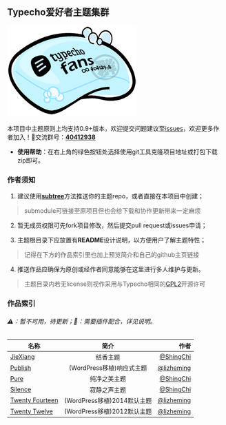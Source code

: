 ## Typecho爱好者主题集群

![logo](https://raw.githubusercontent.com/typecho-fans/typecho-fans.github.io/master/soapgroup.png)

本项目中主题原则上均支持0.9+版本，欢迎提交问题建议至[issues](https://github.com/typecho-fans/plugins/issues)，欢迎更多作者加入！:penguin:交流群号：[**40412938**](http://shang.qq.com/wpa/qunwpa?idkey=a5a8afedf099e18ddf9b530db9217251e39001d52aace42888bf470d9b6cb86a)

- **使用帮助**：在右上角的绿色按钮处选择使用git工具克隆项目地址或打包下载zip即可。

### 作者须知

 1. 建议使用[**subtree**](http://aoxuis.me/post/2013-08-06-git-subtree)方法推送你的主题repo，或者直接在本项目中创建；

 > submodule可链接至原项目但也会给下载和协作更新带来一定麻烦

 2. 暂无成员权限可先fork项目修改，然后提交pull request或issues申请；

 3. 主题根目录下应放置有**README**设计说明，以方便用户了解主题特性；

 > 记得在下方的作品索引里也加上预览简介和自己的github主页链接

 4. 推送作品应确保为原创或经作者同意能够在这里进行多人维护与更新。

 > 主题目录内若无license则视作采用与Typecho相同的[GPL2](https://github.com/typecho/typecho/blob/master/LICENSE.txt)开源许可

### 作品索引

###### :warning:：暂不可用，待更新；:dart:：需要插件配合，详见说明。

名称 | 简介 | 作者
---- | :----: | ----:
[JieXiang](/jiexiang) | 结香主题 | [@ShingChi](https://github.com/shingchi)
[Publish](/publish) | (WordPress移植)响应式主题 | [@lizheming](https://github.com/lizheming)
[Pure](/pure) | 纯净之美主题 | [@ShingChi](https://github.com/shingchi)
[Silence](/silence) | 寂静之声主题 | [@ShingChi](https://github.com/shingchi)
[Twenty Fourteen](/twentyfourteen) | (WordPress移植)2014默认主题 | [@lizheming](https://github.com/lizheming)
[Twenty Twelve](/twentytwelve) | (WordPress移植)2012默认主题 | [@lizheming](https://github.com/lizheming)
